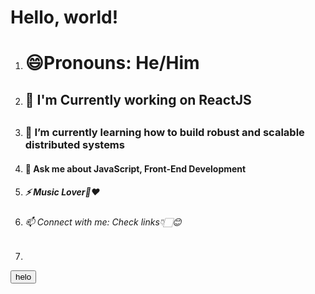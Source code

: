
  <body>
    <h1>Hello, world!</h1>
  <ol>
  <li><h1>😄Pronouns: He/Him</h1></li>
  <li><h2>🥤 I'm Currently working on ReactJS<h2></li>
  <li><h3>🌱 I’m currently learning how to build robust and scalable distributed systems</h3></li>
  <li><h4>💬 Ask me about JavaScript, Front-End Development</h4></li>
  <li><h5>⚡ Music Lover🎵❤️</h5></li>
  <li><h6>📫 Connect with me: Check links👇🏻😊</h6><li>
</ol>
  <button>helo</button>
  </body>

